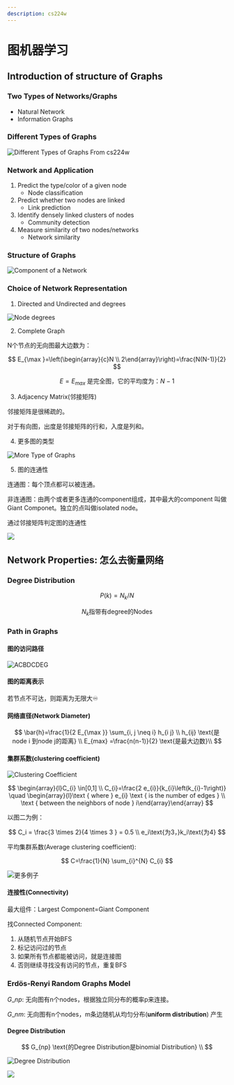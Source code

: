 ```yaml
---
description: cs224w
---
```


# 图机器学习

## Introduction of structure of Graphs

### Two Types of Networks/Graphs

* Natural Network
* Information Graphs

### Different Types of Graphs

![Different Types of Graphs From cs224w](.gitbook/assets/image%20%283%29.png)

### Network and Application

1. Predict the type/color of a given node
   * Node classification
2. Predict whether two nodes are linked
   * Link prediction
3. Identify densely linked clusters of nodes
   * Community detection
4. Measure similarity of two nodes/networks
   * Network similarity

### Structure of Graphs

![Component of a Network](.gitbook/assets/image%20%282%29.png)

### Choice of Network Representation

1. Directed and Undirected and degrees

![Node degrees](.gitbook/assets/image%20%284%29.png)

2. Complete Graph

N个节点的无向图最大边数为：

$$
E_{\max }=\left(\begin{array}{c}N \\ 2\end{array}\right)=\frac{N(N-1)}{2}
$$

$$
E=E_{max} \text{ 是完全图，它的平均度为：} N-1
$$

3. Adjacency Matrix\(邻接矩阵\)

邻接矩阵是很稀疏的。

对于有向图，出度是邻接矩阵的行和，入度是列和。

4. 更多图的类型

![More Type of Graphs](.gitbook/assets/image%20%285%29.png)

5. 图的连通性

连通图：每个顶点都可以被连通。

非连通图：由两个或者更多连通的component组成，其中最大的component 叫做Giant Componet。独立的点叫做isolated node。

通过邻接矩阵判定图的连通性

![](.gitbook/assets/image%20%286%29.png)

 

## Network Properties: 怎么去衡量网络

### Degree Distribution

$$
P(k)=N_k/N
$$

$$
N_k \text{指带有degree的Nodes}
$$

### Path in Graphs

#### 图的访问路径

![ACBDCDEG](.gitbook/assets/image%20%2811%29.png)

#### 图的距离表示

若节点不可达，则距离为无限大♾

#### 网络直径\(Network Diameter\)

$$
\bar{h}=\frac{1}{2 E_{\max }} \sum_{i, j \neq i} h_{i j} \\
h_{ij} \text{是node i 到node j的距离} \\
E_{max} =\frac{n(n-1)}{2}  \text{是最大边数}\\
$$

#### 集群系数\(clustering coefficient\)

![Clustering Coefficient](.gitbook/assets/image%20%289%29.png)

$$
\begin{array}{l}C_{i} \in[0,1] \\ C_{i}=\frac{2 e_{i}}{k_{i}\left(k_{i}-1\right)} \quad \begin{array}{l}\text { where } e_{i} \text { is the number of edges } \\ \text { between the neighbors of node } i\end{array}\end{array}
$$

以图二为例：

$$
C_i = \frac{3 \times 2}{4 \times 3 } = 0.5 \\
e_i\text{为3，}k_i\text{为4}
$$

平均集群系数\(Average clustering coefficient\):



$$
C=\frac{1}{N} \sum_{i}^{N} C_{i}
$$

![&#x66F4;&#x591A;&#x4F8B;&#x5B50;](.gitbook/assets/image%20%2810%29.png)

#### 连接性\(Connectivity\)

最大组件：Largest Component=Giant Component

找Connected Component:

1. 从随机节点开始BFS
2. 标记访问过的节点
3. 如果所有节点都能被访问，就是连接图
4. 否则继续寻找没有访问的节点，重复BFS

### Erdös-Renyi Random Graphs Model

$G\_{np}$: 无向图有n个nodes，根据独立同分布的概率p来连接。 

$G\_{nm}$: 无向图有n个nodes，m条边随机从均匀分布\(**uniform distribution**\) 产生

#### Degree Distribution

$$
G_{np} \text{的Degree Distribution是binomial Distribution} \\
$$

![Degree Distribution](.gitbook/assets/image%20%287%29.png)

![](.gitbook/assets/image%20%288%29.png)

